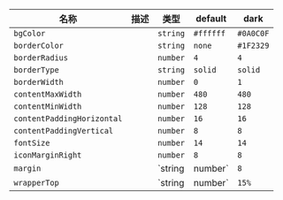 | 名称 | 描述 | 类型 | default | dark |
|---|---|---|---|---|
| `bgColor` |  | `string` | `#ffffff` | `#0A0C0F` |
| `borderColor` |  | `string` | `none` | `#1F2329` |
| `borderRadius` |  | `number` | `4` | `4` |
| `borderType` |  | `string` | `solid` | `solid` |
| `borderWidth` |  | `number` | `0` | `1` |
| `contentMaxWidth` |  | `number` | `480` | `480` |
| `contentMinWidth` |  | `number` | `128` | `128` |
| `contentPaddingHorizontal` |  | `number` | `16` | `16` |
| `contentPaddingVertical` |  | `number` | `8` | `8` |
| `fontSize` |  | `number` | `14` | `14` |
| `iconMarginRight` |  | `number` | `8` | `8` |
| `margin` |  | `string | number` | `8` | `8` |
| `wrapperTop` |  | `string | number` | `15%` | `15%` |
